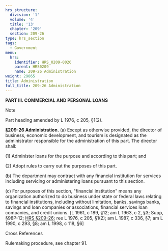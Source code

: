 ```yaml
---
hrs_structure:
  division: '1'
  volume: '4'
  title: '13'
  chapter: '209'
  section: 209-26
type: hrs_section
tags:
  - Government
menu:
  hrs:
    identifier: HRS_0209-0026
    parent: HRS0209
    name: 209-26 Administration
weight: 29065
title: Administration
full_title: 209-26 Administration
---
```

**PART III. COMMERCIAL AND PERSONAL LOANS**

Note

Part heading amended by L 1976, c 205, §1(2).

**§209-26 Administration.** (a) Except as otherwise provided, the director of business, economic development, and tourism is designated as the administrator responsible for the administration of this part. The director shall:

(1) Administer loans for the purpose and according to this part; and

(2) Adopt rules to carry out the purposes of this part.

(b) The department may contract with any financial institution for services including servicing or administering loans pursuant to this section.

(c) For purposes of this section, "financial institution" means any organization authorized to do business under state or federal laws relating to financial institutions, including without limitation, banks, savings banks, savings and loan companies or associations, financial services loan companies, and credit unions. [L 1961, c 189, §12; am L 1963, c 2, §3; Supp, §98P-12; [HRS §209-26](/title-13/chapter-209/section-209-26/); ree L 1976, c 205, §1(2); am L 1987, c 336, §7; am L 1990, c 293, §8; am L 1998, c 118, §6]

Cross References

Rulemaking procedure, see chapter 91.